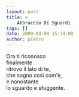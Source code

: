 ```yaml
---
layout: post
title: >
    Abbraccio Di Sguardi
tags: []
date: 2009-04-08 15:34:00
author: pietro
---
```

Ora ti riconosco<br/>finalmente<br/>ritrovo il lato di te,<br/>che sogno così com'è,<br/>e nonostante<br/>lo sguardo e sfuggente.
